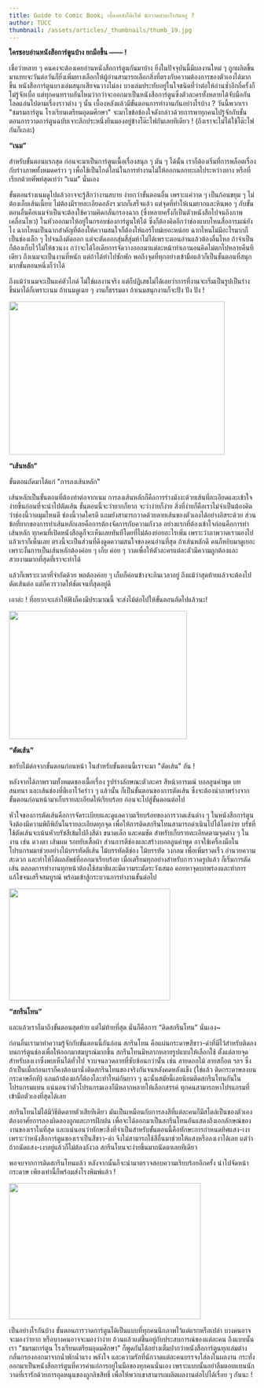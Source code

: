 ```yaml
---
title: Guide to Comic Book; เบื้องหลังโต๊ะไฟ นักวาดทำอะไรกันอยู่ ?
author: TUCC
thumbnail: /assets/articles/_thumbnails/thumb_19.jpg
---
```


**ใครชอบอ่านหนังสือการ์ตูนบ้าง ยกมือขึ้น —— !**

เชื่อว่าหลาย ๆ คนคงจะต้องเคยอ่านหนังสือการ์ตูนกันมาบ้าง
ยิ่งในปัจจุบันนี้มีผลงานใหม่ ๆ
ถูกผลิตขึ้นมาแทบจะวันต่อวันก็ยิ่งเพิ่มทางเลือกให้ผู้อ่านสามารถเลือกสิ่งที่ตรงกับความต้องการของตัวเองได้มากขึ้น
หนังสือการ์ตูนบางเล่มสนุกเสียจนวางไม่ลง
บางเล่มประทับอยู่ในใจชนิดที่ว่าต่อให้อ่านซ้ำอีกกี่ครั้งก็ไม่รู้จักเบื่อ
แต่ทุกคนทราบกันไหมว่ากว่าจะออกมาเป็นหนังสือการ์ตูนซึ่งตัวละครทั้งหลายได้จับมือกันโลดแล่นไปตามเรื่องราวต่าง
ๆ นั้น เบื้องหลังแล้วมีขั้นตอนการทำงานกันอย่างไรบ้าง ? วันนี้พวกเรา
"ชมรมการ์ตูน โรงเรียนเตรียมอุดมศึกษา"
จะมาไขข้อข้องใจดังกล่าวด้วยการพาทุกคนไปรู้จักกับขั้นตอนการวาดการ์ตูนฉบับเจาะลึกประหนึ่งยืนมองอยู่ข้างโต๊ะไฟกันเลยทีเดียว
! (ถึงเราจะไม่ได้ใช้โต๊ะไฟกันก็เถอะ)

**“เนม”**

สำหรับขั้นตอนแรกสุด ก่อนจะมาเป็นการ์ตูนเนื้อเรื่องสนุก ๆ มัน ๆ ได้นั้น
เราก็ต้องเริ่มที่การพล็อตเรื่องกับร่างภาพทั้งหมดคร่าว ๆ
เพื่อใช้เป็นไกด์ไลน์ในการทำงานไม่ให้ออกนอกทะเลไประหว่างทาง
หรือที่เรียกด้วยศัพท์สุดเท่ว่า “เนม” นั่นเอง

ขั้นตอนร่างเนมดูไปแล้วอาจจะรู้สึกว่างานสบาย ง่ายกว่าขั้นตอนอื่น
เพราะแค่วาด ๆ เป็นก้อนขยุม ๆ ไม่ต้องเก็บเส้นเนี้ยบ
ไม่ต้องมีรายละเอียดอลังฯ มากก็เสร็จแล้ว แต่จุดที่ทำให้เนมยากและหินพอ ๆ
กับขั้นตอนอื่นคือเนมจำเป็นจะต้องใช้ความคิดกลั่นกรองฉาก
(ซึ่งหลายครั้งก็เป็นตัวหนังสือไปจนถึงภาพเคลื่อนไหว)
ในหัวออกมาให้อยู่ในกรอบช่องการ์ตูนให้ได้
ซึ่งก็ต้องคิดอีกว่าช่องแบบไหนสื่ออารมณ์ยังไง
ฉากไหนเป็นฉากสำคัญที่ต้องให้ความสนใจก็ต้องให้แอร์ไทม์เยอะหน่อย
ฉากไหนไม่มีอะไรมากก็เป็นช่องเล็ก ๆ ไปจนถึงตัดออก
แต่จะตัดออกสุ่มสี่สุ่มห้าไม่ได้เพราะตอนอ่านแล้วต้องลื่นไหล
ถ้าจำเป็นก็ต้องเก็บไว้ไม่ให้ชวนงง
กว่าจะได้ไอเดียการจัดวางออกมาแต่ละหน้าทำเอานอนคิดไม่ตกไปหลายคืนทีเดียว
ถึงเนมจะเป็นงานที่หนัก แต่ถ้าได้ทำไปซักพัก
พอถึงจุดที่ทุกอย่างเข้ามือแล้วก็เป็นขั้นตอนที่สนุกมากขั้นตอนหนึ่งก็ว่าได้

ถึงแม้ว่าเนมจะเป็นแค่ตัวไกด์ ไม่ใช่ผลงานจริง
แต่ก็ปฏิเสธไม่ได้เลยว่าการที่งานจะเริ่มเป็นรูปเป็นร่างขึ้นมาได้ก็เพราะเนม
ถ้าเนมดูเฉย ๆ งานก็ธรรมดา ถ้าเนมสนุกงานก็จะปัง ปัง ปัง !

<img src="/assets/articles/Cartoon-Club-Guide-to-Comic-Book_assets/media/image4.jpg" style="width:4.57569in;height:3.24722in" />

**“เส้นหลัก”**

ขั้นตอนถัดมาได้แก่ "การลงเส้นหลัก"

เส้นหลักเป็นขั้นตอนที่ต้องทำต่อจากเนม
การลงเส้นหลักก็คือการร่างมังงะด้วยเส้นที่ละเอียดและเข้าใจง่ายขึ้นก่อนที่จะนำไปตัดเส้น
ขั้นตอนนี้จะว่ายากก็ยาก จะว่าง่ายก็ง่าย
สิ่งที่ง่ายก็คือเราไม่จำเป็นต้องคิดว่าช่องนี้วาดมุมไหนดี ช่องนี้วาดใครดี
แถมยังสามารถวาดด้วยลายเส้นของตัวเองได้อย่างอิสระด้วย
ส่วนข้อที่ยากของการทำเส้นหลักเลยคือการต้องจัดการกับความกังวล
อย่างแรกที่ต้องเข้าใจก่อนคือการทำเส้นหลัก
ทุกคนที่เปิดหนังสือดูก็จะเห็นเลยทันทีโดยที่ไม่ต้องย่อยอะไรเพิ่ม
เพราะว่าภาพวาดเรามองไปแล้วเราก็เห็นเลย
ตรงนี้จะเป็นส่วนที่ดึงดูดความสนใจของคนอ่านที่สุด ถ้าเส้นหลักดี
คนก็หยิบมาดูเยอะ เพราะงั้นการเป็นเส้นหลักต้องค่อย ๆ เก็บ ค่อย ๆ
วาดเพื่อให้ตัวละครแต่ละตัวมีความถูกต้องและสวยงามมากที่สุดที่เราจะทำได้

แล้วก็เพราะเวลาที่จำกัดด้วย พอต้องค่อย ๆ เก็บก็ค่อนข้างจะกินเวลาอยู่
ถึงแม้ว่าสุดท้ายแล้วจะต้องไปตัดเส้นต่อ แต่ก็ควรวาดให้ชัดเจนที่สุดอยู่ดี

เอาล่ะ ! ที่อยากจะเล่าให้ฟังก็คงมีประมาณนี้
จะส่งไม้ต่อไปให้ขั้นตอนถัดไปแล้วนะ!

<img src="/assets/articles/Cartoon-Club-Guide-to-Comic-Book_assets/media/image1.jpg" style="width:3.76736in;height:2.72153in" />

**“ตัดเส้น”**

ขอรับไม้ต่อจากขั้นตอนก่อนหน้า ในสำหรับขั้นตอนนี้เราจะมา "ตัดเส้น" กัน !

หลังจากได้ภาพรวมทั้งหมดของเนื้อเรื่อง รูปร่างลักษณะตัวละคร สีหน้าอารมณ์
บอลลูนคำพูด บทสนทนา และเส้นช่องที่ตีเอาไว้คร่าว ๆ แล้วนั้น
ก็เป็นขั้นตอนของการตัดเส้น
ซึ่งจะต้องนำภาพร่างจากขั้นตอนก่อนหน้ามาเก็บรายละเอียดให้เรียบร้อย
ก่อนจะไปสู่ขั้นตอนต่อไป

หัวใจของการตัดเส้นคือการจัดระเบียบและดูแลความเรียบร้อยของการวาดเส้นต่าง
ๆ ในหนังสือการ์ตูน จึงต้องมีความพิถีพิถันในรายละเอียดทุกจุด
เพื่อให้การติดสกรีนโทนสามารถดำเนินไปได้โดยง่าย
บรัชที่ใช้ตัดเส้นจะเน้นหัวบรัชสีเข้มไปถึงสีดำ ขนาดเล็ก และคมชัด
สำหรับเก็บรายละเอียดตามจุดต่าง ๆ ในงาน เช่น ดวงตา เส้นผม รอยยับเสื้อผ้า
ส่วนการตีช่องและสร้างบอลลูนคำพูด
อาจใช้เครื่องมือในโปรแกรมมาช่วยอย่างไม้บรรทัดตีเส้น ไม้บรรทัดตีช่อง
ไม้บรรทัด วงกลม เพื่อเพิ่มรวดเร็ว อำนวยความสะดวก
และทำให้ได้ผลลัพธ์ที่ออกมาเรียบร้อย
เมื่อเตรียมทุกอย่างสำหรับการวาดรูปแล้ว ก็เริ่มการตัดเส้น
ตลอดการทำงานทุกหน้าต้องใช้สมาธิและมีความระมัดระวังเสมอ
คอยหาจุดบกพร่องและทำการแก้ไขจนเสร็จสมบูรณ์
พร้อมเข้าสู้กระบวนการทำงานขั้นต่อไป

<img src="/assets/articles/Cartoon-Club-Guide-to-Comic-Book_assets/media/image2.jpg" style="width:3.41806in;height:2.37569in" />

**“สกรีนโทน”**

และแล้วเราก็มาถึงขั้นตอนสุดท้าย แต่ไม่ท้ายที่สุด นั่นก็คือการ
“ติดสกรีนโทน” นั่นเอง~

ก่อนอื่นเรามาทำความรู้จักกับขั้นตอนนี้กันก่อน สกรีนโทน
คือแผ่นกระดาษสีขาว-ดำที่มีไว้สำหรับติดลงบนการ์ตูนช่องเพื่อให้ออกมาสมบูรณ์มากขึ้น
สกรีนโทนมีหลากหลายรูปแบบให้เลือกใช้
ตั้งแต่ลายจุดสำหรับลงเงาซึ่งพบเห็นได้ทั่วไป
จวบจนลวดลายที่ซับซ้อนกว่านั้น เช่น ลายดอกไม้ ลายสก็อต ฯลฯ
ซึ่งถ้าเป็นเมื่อก่อนเราก็คงต้องมานั่งติดสกรีนโทนของจริงกันจนหลังคดหลังแข็ง
(ใช่แล้ว ติดกระดาษลงบนกระดาษอีกที) แถมถ้าต้องแก้ก็ต้องโละทำใหม่กันยาว ๆ
ฉะนั้นสมัยนี้เลยนิยมติดสกรีนโทนกันในโปรแกรมแทน
แน่นอนว่าตัวโปรแกรมเองก็มีหลากหลายให้เลือกสรรค์
ทุกคนสามารถหาโปรแกรมที่เข้ามือตัวเองที่สุดได้เลย

สกรีนโทนไม่ได้มีวิธีติดตายตัวเสียทีเดียว
มันเป็นเหมือนกับการลงสีที่แต่ละคนก็มีสไตล์เป็นของตัวเอง
ต้องอาศัยการลองผิดลองถูกและการฝึกฝน
เพื่อจะได้ออกมาเป็นสกรีนโทนอันแสดงถึงเอกลักษณ์ของงานของเราในที่สุด
และแน่นอนว่าทักษะสิ่งที่จำเป็นสำหรับขั้นตอนนี้คือทักษะการกำหนดทิศแสง-เงา
เพราะว่าหนังสือการ์ตูนของเราเป็นสีขาว-ดำ
จึงไม่สามารถใช้สีอื่นมาช่วยให้แสงหรือลงเงาได้เลย
แต่ว่าถ้าถนัดแสง-เงาอยู่แล้วก็ไม่ต้องกังวล
สกรีนโทนจะง่ายขึ้นมาถนัดตาเลยทีเดียว

พอจบจากการติดสกรีนโทนแล้ว
หลังจากนั้นก็จะนำมาตรวจสอบความเรียบร้อยอีกครั้ง นำไปจัดหน้ากระดาษ
เพียงเท่านี้ก็พร้อมส่งโรงพิมพ์แล้ว !

<img src="/assets/articles/Cartoon-Club-Guide-to-Comic-Book_assets/media/image3.jpg" style="width:4.06389in;height:2.88333in" />

เป็นอย่างไรกันบ้าง
ขั้นตอนการวาดการ์ตูนได้เป็นแบบที่ทุกคนนึกภาพไว้แต่แรกหรือเปล่า
บางคนอาจจะมองว่ายาก หรือบางคนอาจจะมองว่าง่าย
ล้วนแล้วแต่ขึ้นอยู่กับประสบการณ์ของแต่ละคน ถึงแบบนั้นเรา "ชมรมการ์ตูน
โรงเรียนเตรียมอุดมศึกษา"
ก็พูดกันได้อย่างเต็มปากว่าหนังสือการ์ตูนทุกเล่มต่างกลั่นกรองออกมาจากน้ำพักน้ำแรง
พลังใจ และความรักที่นักวาดแต่ละคนบรรจงใส่ลงในผลงาน
กระทั่งออกมาเป็นหนังสือการ์ตูนที่ควรค่าแก่การอยู่ในมือของทุกคนนั่นเอง
เพราะแบบนั้นอย่าลืมตอบแทนนักวาดที่เรารักด้วยการอุดหนุนของถูกลิขสิทธิ์
เพื่อให้พวกเขาสามารถผลิตผลงานต่อไปได้เรื่อย ๆ กันนะ !
